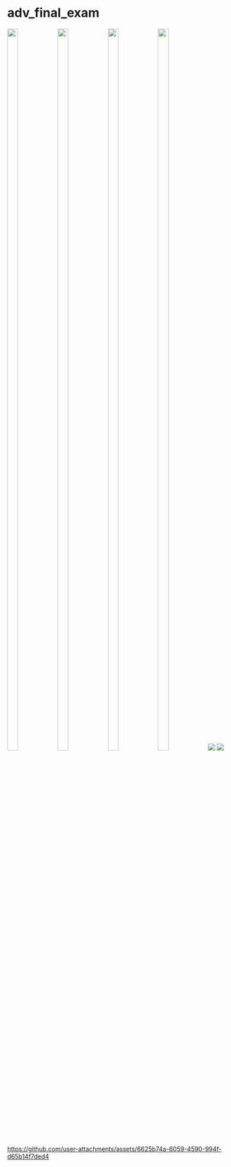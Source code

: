 # adv_final_exam

<img src="https://github.com/user-attachments/assets/28a45684-6266-4d35-b7c2-6e1d296f678f" height=65% width=22%>
<img src="https://github.com/user-attachments/assets/4ddffe83-d577-4757-a622-bca53f2268df" height=65% width=22%>
<img src="https://github.com/user-attachments/assets/51537afa-d6a0-4085-a718-511c0488139d" height=65% width=22%>
<img src="https://github.com/user-attachments/assets/51bf563c-377c-4fc6-a6fd-7a0ef494e158" height=65% width=22%>

<img src="https://github.com/user-attachments/assets/0d066212-6b83-4064-b738-8590fad850a7">

<img src="https://github.com/user-attachments/assets/c1df7ffd-bc48-491b-94fe-95eb9d4418bd">

https://github.com/user-attachments/assets/6625b74a-6059-4590-994f-d65b14f7ded4
